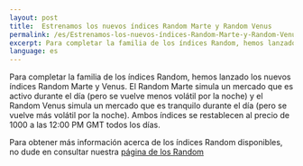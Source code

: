 ```yaml
---
layout: post
title:  Estrenamos los nuevos índices Random Marte y Random Venus
permalink: /es/Estrenamos-los-nuevos-índices-Random-Marte-y-Random-Venus/
excerpt: Para completar la familia de los índices Random, hemos lanzado los nuevos índices Random Marte y Venus. El Random Marte simula un mercado que es activo durante el día (pero se vuelve menos volátil por la noche) y el Random Venus simula un mercado que es tranquilo durante el día (pero se vuelve más volátil por la noche). Ambos índices se restablecen al precio de 1000 a las 12:00 PM GMT todos los días.
language: es
---
```


Para completar la familia de los índices Random, hemos lanzado los nuevos índices Random Marte y Venus. El Random Marte simula un mercado que es activo durante el día (pero se vuelve menos volátil por la noche) y el Random Venus simula un mercado que es tranquilo durante el día (pero se vuelve más volátil por la noche). Ambos índices se restablecen al precio de 1000 a las 12:00 PM GMT todos los días.

Para obtener más información acerca de los índices Random disponibles, no dude en consultar nuestra [página de los Random](https://www.binary.com/get-started/random-markets?l=ES&utm_medium=social&utm_source=blog&utm_content=whatsnew)

